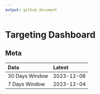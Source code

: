 ```yaml
---
output: github_document
---
```


# Targeting Dashboard



## Meta


|Data           |Latest     |
|:--------------|:----------|
|30 Days Window |2023-12-06 |
|7 Days Window  |2023-12-04 |
